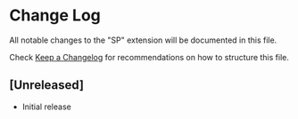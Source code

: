 # Change Log

All notable changes to the "SP" extension will be documented in this file.

Check [Keep a Changelog](http://keepachangelog.com/) for recommendations on how to structure this file.

## [Unreleased]

- Initial release